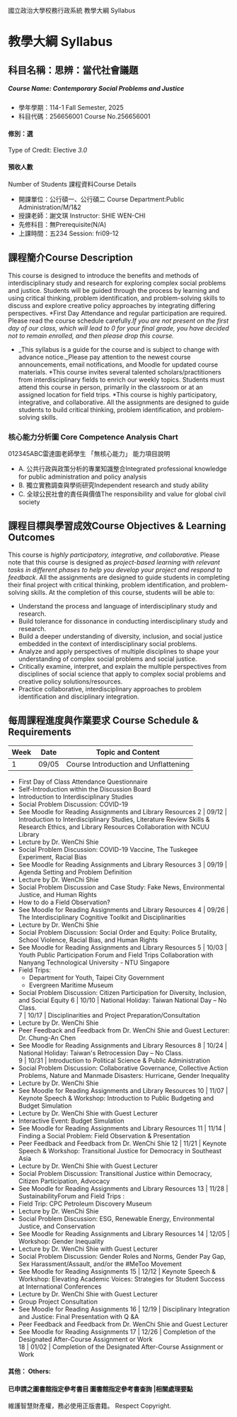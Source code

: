 國立政治大學校務行政系統 教學大綱 Syllabus
# 教學大綱 Syllabus
##  科目名稱：思辨：當代社會議題
#####  Course Name: Contemporary Social Problems and Justice
  * 學年學期：114-1 Fall Semester, 2025 
  * 科目代碼：256656001 Course No.256656001
#### 修別：選
Type of Credit: Elective 
_3.0_
#### 預收人數
Number of Students
課程資料Course Details
  * 開課單位：公行碩一、公行碩二 Course Department:Public Administration/M/1&2 
  * 授課老師：謝文琪 Instructor: SHIE WEN-CHI 
  * 先修科目：無Prerequisite(N/A)
  * 上課時間：五234 Session: fri09-12 
##  課程簡介Course Description
This course is designed to introduce the benefits and methods of interdisciplinary study and research for exploring complex social problems and justice. Students will be guided through the process by learning and using critical thinking, problem identification, and problem-solving skills to discuss and explore creative policy approaches by integrating differing perspectives.
*First Day Attendance and regular participation are required. Please read the course schedule carefully._If you are not present on the first day of our class, which will lead to 0 for your final grade, you have decided not to remain enrolled, and then please drop this course._
* _This syllabus is a guide for the course and is subject to change with advance notice._Please pay attention to the newest course announcements, email notifications, and Moodle for updated course materials.
*This course invites several talented scholars/practitioners from interdisciplinary fields to enrich our weekly topics. Students must attend this course in person, primarily in the classroom or at an assigned location for field trips.
*This course is highly participatory, integrative, and collaborative. All the assignments are designed to guide students to build critical thinking, problem identification, and problem-solving skills.
###  核心能力分析圖 Core Competence Analysis Chart
012345ABC雷達圖老師學生
「無核心能力」 
能力項目說明
  * A. 公共行政與政策分析的專業知識整合Integrated professional knowledge for public administration and policy analysis
  * B. 獨立實務調查與學術研究Independent research and study ability
  * C. 全球公民社會的責任與價值The responsibility and value for global civil society
##  課程目標與學習成效Course Objectives & Learning Outcomes 
This course is _highly participatory, integrative, and collaborative_. Please note that this course is designed as _project-based learning with relevant tasks in different phases to help you develop your project and respond to feedback_. All the assignments are designed to guide students in completing their final project with critical thinking, problem identification, and problem-solving skills.
At the completion of this course, students will be able to:
  * Understand the process and language of interdisciplinary study and research.
  * Build tolerance for dissonance in conducting interdisciplinary study and research.
  * Build a deeper understanding of diversity, inclusion, and social justice embedded in the context of interdisciplinary social problems. 
  * Analyze and apply perspectives of multiple disciplines to shape your understanding of complex social problems and social justice.
  * Critically examine, interpret, and explain the multiple perspectives from disciplines of social science that apply to complex social problems and creative policy solutions/resources.
  * Practice collaborative, interdisciplinary approaches to problem identification and disciplinary integration.
##  每周課程進度與作業要求 Course Schedule & Requirements
Week |  Date |  Topic and Content  
---|---|---  
1 |  09/05 |  Course Introduction and Unflattening
  * First Day of Class Attendance Questionnaire
  * Self-Introduction within the Discussion Board
  * Introduction to Interdisciplinary Studies
  * Social Problem Discussion: COVID-19
  * See Moodle for Reading Assignments and Library Resources
2 |  09/12 |  Introduction to Interdisciplinary Studies, Literature Review Skills & Research Ethics, and Library Resources Collaboration with NCUU Library
  * Lecture by Dr. WenChi Shie
  * Social Problem Discussion: COVID-19 Vaccine, The Tuskegee Experiment, Racial Bias
  * See Moodle for Reading Assignments and Library Resources
3 |  09/19 |  Agenda Setting and Problem Definition
  * Lecture by Dr. WenChi Shie
  * Social Problem Discussion and Case Study: Fake News, Environmental Justice, and Human Rights
  * How to do a Field Observation?
  * See Moodle for Reading Assignments and Library Resources
4 |  09/26 |  The Interdisciplinary Cognitive Toolkit and Disciplinarities
  * Lecture by Dr. WenChi Shie 
  * Social Problem Discussion: Social Order and Equity: Police Brutality, School Violence, Racial Bias, and Human Rights
  * See Moodle for Reading Assignments and Library Resources
5 |  10/03 |  Youth Public Participation Forum and Field Trips Collaboration with Nanyang Technological University - NTU Singapore 
  * Field Trips:
    * Department for Youth, Taipei City Government 
    * Evergreen Maritime Museum
  * Social Problem Discussion: Citizen Participation for Diversity, Inclusion, and Social Equity
6 |  10/10 |  National Holiday: Taiwan National Day – No Class.   
7 |  10/17 |  Disciplinarities and Project Preparation/Consultation
  * Lecture by Dr. WenChi Shie 
  * Peer Feedback and Feedback from Dr. WenChi Shie and Guest Lecturer: Dr. Chung-An Chen
  * See Moodle for Reading Assignments and Library Resources
8 |  10/24 |  National Holiday: Taiwan's Retrocession Day – No Class.   
9 |  10/31 |  Introduction to Political Science & Public Administration
  * Social Problem Discussion: Collaborative Governance, Collective Action Problems, Nature and Manmade Disasters: Hurricane, Gender Inequality 
  * Lecture by Dr. WenChi Shie
  * See Moodle for Reading Assignments and Library Resources
10 |  11/07 |  Keynote Speech & Workshop: Introduction to Public Budgeting and Budget Simulation
  * Lecture by Dr. WenChi Shie with Guest Lecturer
  * Interactive Event: Budget Simulation
  * See Moodle for Reading Assignments and Library Resources
11 |  11/14 |  Finding a Social Problem: Field Observation & Presentation
  * Peer Feedback and Feedback from Dr. WenChi Shie 
12 |  11/21 |  Keynote Speech & Workshop: Transitional Justice for Democracy in Southeast Asia
  * Lecture by Dr. WenChi Shie with Guest Lecturer
  * Social Problem Discussion: Transitional Justice within Democracy, Citizen Participation, Advocacy 
  * See Moodle for Reading Assignments and Library Resources
13 |  11/28 |  SustainabilityForum and Field Trips : 
  * Field Trip: CPC Petroleum Discovery Museum
  * Lecture by Dr. WenChi Shie
  * Social Problem Discussion: ESG, Renewable Energy, Environmental Justice, and Conservation
  * See Moodle for Reading Assignments and Library Resources
14 |  12/05 |  Workshop: Gender Inequality
  * Lecture by Dr. WenChi Shie with Guest Lecturer
  * Social Problem Discussion: Gender Roles and Norms, Gender Pay Gap, Sex Harassment/Assault, and/or the #MeToo Movement
  * See Moodle for Reading Assignments
15 |  12/12 |  Keynote Speech & Workshop: Elevating Academic Voices: Strategies for Student Success at International Conferences
  * Lecture by Dr. WenChi Shie with Guest Lecturer
  * Group Project Consultation 
  * See Moodle for Reading Assignments
16 |  12/19 |  Disciplinary Integration and Justice: Final Presentation with Q &A
  * Peer Feedback and Feedback from Dr. WenChi Shie and Guest Lecturer
  * See Moodle for Reading Assignments
17 |  12/26 |  Completion of the Designated After-Course Assignment or Work  
18 |  01/02 |  Completion of the Designated After-Course Assignment or Work  
####  其他： Others:
####  已申請之圖書館指定參考書目  圖書館指定參考書查詢 |相關處理要點
維護智慧財產權，務必使用正版書籍。 Respect Copyright.